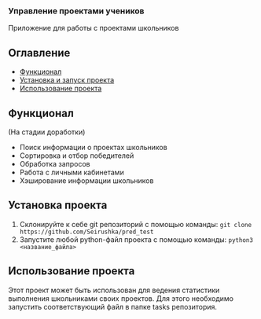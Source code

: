 ### Управление проектами учеников 

Приложение для работы с проектами школьников

## Оглавление
- [Функционал](#функционал)
- [Установка и запуск проекта](#установка-проекта)
- [Использование проекта](#использование-проекта)

## Функционал
(На стадии доработки)
- Поиск информации о проектах школьников
- Сортировка и отбор победителей
- Обработка запросов
- Работа с личными кабинетами
- Хэширование информации школьников

## Установка проекта
1. Склонируйте к себе git репозиторий с помощью команды: `git clone https://github.com/Seirushka/pred_test`
2. Запустите любой python-файл проекта с помощью команды: `python3 <название_файла>`

## Использование проекта
Этот проект может быть использован для ведения статистики выполнения школьниками своих проектов.
Для этого необходимо запустить соответствующий файл в папке tasks репозитория.
